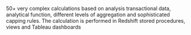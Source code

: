 50+ very complex calculations based on analysis transactional data, analytical function, different levels of aggregation and sophisticated capping rules. The calculation is performed in Redshift stored procedures, views and Tableau dashboards
